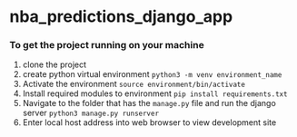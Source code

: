 # nba_predictions_django_app

### To get the project running on your machine
1. clone the project
2. create python virtual environment
  `python3 -m venv environment_name`
3. Activate the environment
   `source environment/bin/activate`
3. Install required modules to environment
  `pip install requirements.txt`
4. Navigate to the folder that has the `manage.py` file and run the django server
  `python3 manage.py runserver`
5. Enter local host address into web browser to view development site
